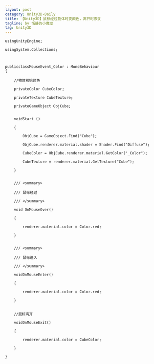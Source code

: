 ```yaml
---
layout: post
category: Unity3D-Daily
title: 【Unity3D】鼠标经过物体时变颜色，离开时恢复
tagline: by 恬静的小魔龙
tag: Unity3D
---
```


<pre class="has">
<code>usingUnityEngine;

usingSystem.Collections;



publicclassMouseEvent_Color : MonoBehaviour 
{

    //物体初始颜色

    privateColor CubeColor;

    privateTexture CubeTexture;

    privateGameObject ObjCube;


    voidStart () 

    {

        ObjCube = GameObject.Find("Cube");

        ObjCube.renderer.material.shader = Shader.Find("Diffuse");

        CubeColor = ObjCube.renderer.material.GetColor("_Color");

        CubeTexture = renderer.material.GetTexture("Cube");       

    }


    /// &lt;summary&gt;

    /// 鼠标经过

    /// &lt;/summary&gt;

    void OnMouseOver()

    {

        renderer.material.color = Color.red;

    }


    /// &lt;summary&gt;

    /// 鼠标进入

    /// &lt;/summary&gt;

    voidOnMouseEnter()

    {

        renderer.material.color = Color.red;

    }


    //鼠标离开

    voidOnMouseExit()

    {

        renderer.material.color = CubeColor;

    }

}</code></pre>

<p> </p>